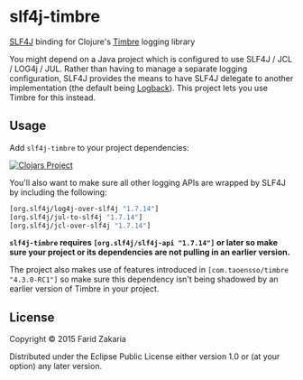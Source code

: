 # slf4j-timbre

[SLF4J](http://www.slf4j.org/) binding for Clojure's [Timbre](https://github.com/ptaoussanis/timbre) logging library

You might depend on a Java project which is configured to use SLF4J / JCL / LOG4j / JUL. Rather than having to manage a separate logging configuration, SLF4J provides the means to have SLF4J delegate to another implementation (the default being [Logback](http://logback.qos.ch/)). This project lets you use Timbre for this instead.

## Usage

Add `slf4j-timbre` to your project dependencies:

[![Clojars Project](http://clojars.org/com.fzakaria/slf4j-timbre/latest-version.svg)](http://clojars.org/com.fzakaria/slf4j-timbre)

You'll also want to make sure all other logging APIs are wrapped by SLF4J by including the following:

```clojure
[org.slf4j/log4j-over-slf4j "1.7.14"]
[org.slf4j/jul-to-slf4j "1.7.14"]
[org.slf4j/jcl-over-slf4j "1.7.14"]
```

**`slf4j-timbre` requires `[org.slf4j/slf4j-api "1.7.14"]` or later so make sure your project or its dependencies are not pulling in an earlier version.**

The project also makes use of features introduced in `[com.taoensso/timbre "4.3.0-RC1"]` so make sure this dependency isn't being shadowed by an earlier version of Timbre in your project.

## License

Copyright © 2015 Farid Zakaria

Distributed under the Eclipse Public License either version 1.0 or (at
your option) any later version.